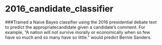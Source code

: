 # 2016_candidate_classifier
###Trained a Naive Bayes classifier using the 2016 presidential debate text to predict the appropriatecandidate given a candidate’s comment.  For example, “A nation will not survive morally or economically when so few have so much and so many have so little.” would predict Bernie Sanders.
